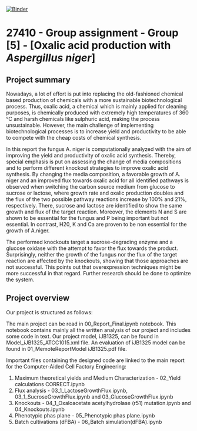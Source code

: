 [![Binder](https://mybinder.org/badge_logo.svg)](https://mybinder.org/v2/gh/27410/https://github.com/27410/27410-2020-group-project-group5_oxalic-acid_a-niger.git/main)

# 27410 - Group assignment - Group [5] - [Oxalic acid production with *Aspergillus niger*]


## Project summary

Nowadays, a lot of effort is put into replacing the old-fashioned chemical based production of chemicals with a more sustainable biotechnological process. Thus, oxalic acid, a chemical which is mainly applied for cleaning purposes, is chemically produced with extremely high temperatures of 360 °C and harsh chemicals like sulphuric acid, making the process unsustainable.  However, the main challenge of implementing biotechnological processes is to increase yield and productivity to be able to compete with the cheap costs of chemical synthesis.

In this report the fungus A. niger is computationally analyzed with the aim of improving the yield and productivity of oxalic acid synthesis. Thereby, special emphasis is put on assessing the change of media compositions and to perform different knockout strategies to improve oxalic acid synthesis. 
By changing the media composition, a favorable growth of A. niger and an improved flux towards oxalic acid for all identified pathways is observed when switching the carbon source medium from glucose to sucrose or lactose, where growth rate and oxalic production doubles and the flux of the two possible pathway reactions increase by 100% and 21%, respectively. There, sucrose and lactose are identified to show the same growth and flux of the target reaction. Moreover, the elements N and S are shown to be essential for the fungus and P being important but not essential. In contrast, H20, K and Ca are proven to be non essential for the growth of A.niger.

The performed knockouts target a sucrose-degrading enzyme and a glucose oxidase with the attempt to favor the flux towards the product. Surprisingly, neither the growth of the fungus nor the flux of the target reaction are affected by the knockouts, showing that those approaches are not successful. 
This points out that overexpression techniques might be more successful in that regard. Further research should be done to optimize the system.


## Project overview

Our project is structured as follows:

The main project can be read in 00_Report_Final.ipynb notebook. This notebook contains mainly all the written analysis of our project and includes some code in text. Our project model, iJB1325, can be found in Model_iJB1325_ATCC1015.xml file. An evaluation of iJB1325 model can be found in 01_MemoteReportModel iJB1325.pdf file.

Important files containing the designed code are linked to the main report for the Computer-Aided Cell Factory Engineering:

1. Maximum theoretical yields and Medium Characterization - 02_Yield calculations CORRECT.ipynb
2. Flux analysis - 03_1_LactoseGrowthFlux.ipynb, 03_1_SucroseGrowthFlux.ipynb and 03_GlucoseGrowthFlux.ipynb
3. Knockouts - 04_1_Oxaloacetate acetylhydrolase (r51) mutation.ipynb and 04_Knockouts.ipynb
4. Phenotypic phas plane - 05_Phenotypic phas plane.ipynb
5. Batch cultivations (dFBA) -  06_Batch simulation(dFBA).ipynb





